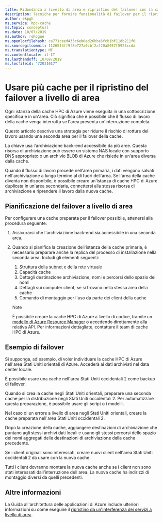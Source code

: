 ```yaml
---
title: Ridondanza a livello di area e ripristino del failover con la cache HPC di Azure (anteprima)
description: Tecniche per fornire funzionalità di failover per il ripristino di emergenza con cache HPC di Azure
author: ekpgh
ms.service: hpc-cache
ms.topic: conceptual
ms.date: 10/07/2019
ms.author: rohogue
ms.openlocfilehash: ca771ceed433c6eb0ed26bba6fcb1bf11db211f0
ms.sourcegitcommit: 11265f4ff9f8e727a0cbf2af20a8057f5923ccda
ms.translationtype: MT
ms.contentlocale: it-IT
ms.lasthandoff: 10/08/2019
ms.locfileid: "72031617"
---
```

# <a name="use-multiple-caches-for-regional-failover-recovery"></a>Usare più cache per il ripristino del failover a livello di area

Ogni istanza della cache HPC di Azure viene eseguita in una sottoscrizione specifica e in un'area. Ciò significa che è possibile che il flusso di lavoro della cache venga interrotta se l'area presenta un'interruzione completa.

Questo articolo descrive una strategia per ridurre il rischio di rotture del lavoro usando una seconda area per il failover della cache.

La chiave usa l'archiviazione back-end accessibile da più aree. Questa risorsa di archiviazione può essere un sistema NAS locale con supporto DNS appropriato o un archivio BLOB di Azure che risiede in un'area diversa dalla cache.

Quando il flusso di lavoro procede nell'area primaria, i dati vengono salvati nell'archiviazione a lungo termine al di fuori dell'area. Se l'area della cache diventa non disponibile, è possibile creare un'istanza di cache HPC di Azure duplicata in un'area secondaria, connettersi alla stessa risorsa di archiviazione e riprendere il lavoro dalla nuova cache.

## <a name="planning-for-regional-failover"></a>Pianificazione del failover a livello di area

Per configurare una cache preparata per il failover possibile, attenersi alla procedura seguente:

1. Assicurarsi che l'archiviazione back-end sia accessibile in una seconda area.
1. Quando si pianifica la creazione dell'istanza della cache primaria, è necessario preparare anche la replica del processo di installazione nella seconda area. Includi gli elementi seguenti:

   1. Struttura della subnet e della rete virtuale
   1. Capacità cache
   1. Dettagli destinazione archiviazione, nomi e percorsi dello spazio dei nomi
   1. Dettagli sui computer client, se si trovano nella stessa area della cache
   1. Comando di montaggio per l'uso da parte dei client della cache

   > [!NOTE]
   > È possibile creare la cache HPC di Azure a livello di codice, tramite un [modello di Azure Resource Manager](../azure-resource-manager/template-deployment-overview.md) o accedendo direttamente alla relativa API. Per informazioni dettagliate, contattare il team di cache HPC di Azure.

## <a name="failover-example"></a>Esempio di failover

Si supponga, ad esempio, di voler individuare la cache HPC di Azure nell'area Stati Uniti orientali di Azure. Accederà ai dati archiviati nel data center locale.

È possibile usare una cache nell'area Stati Uniti occidentali 2 come backup di failover.

Quando si crea la cache negli Stati Uniti orientali, preparare una seconda cache per la distribuzione negli Stati Uniti occidentali 2. Per automatizzare questa preparazione, è possibile usare gli script o i modelli.

Nel caso di un errore a livello di area negli Stati Uniti orientali, creare la cache preparata nell'area Stati Uniti occidentali 2.

Dopo la creazione della cache, aggiungere destinazioni di archiviazione che puntano agli stessi archivi dati locali e usano gli stessi percorsi dello spazio dei nomi aggregati delle destinazioni di archiviazione della cache precedente.

Se i client originali sono interessati, creare nuovi client nell'area Stati Uniti occidentali 2 da usare con la nuova cache.

Tutti i client dovranno montare la nuova cache anche se i client non sono stati interessati dall'interruzione dell'area. La nuova cache ha indirizzi di montaggio diversi da quelli precedenti.

## <a name="learn-more"></a>Altre informazioni

La Guida all'architettura delle applicazioni di Azure include ulteriori informazioni su come eseguire il [ripristino da un'interferenza dei servizi a livello di area](<https://docs.microsoft.com/azure/architecture/resiliency/recovery-loss-azure-region>).
<!-- this should be an internal link instead of a URL but I can't find the tree  -->
